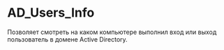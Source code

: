 # AD_Users_Info
Позволяет смотреть на каком компьютере выполнил вход или выход пользователь в домене Active Directory.
